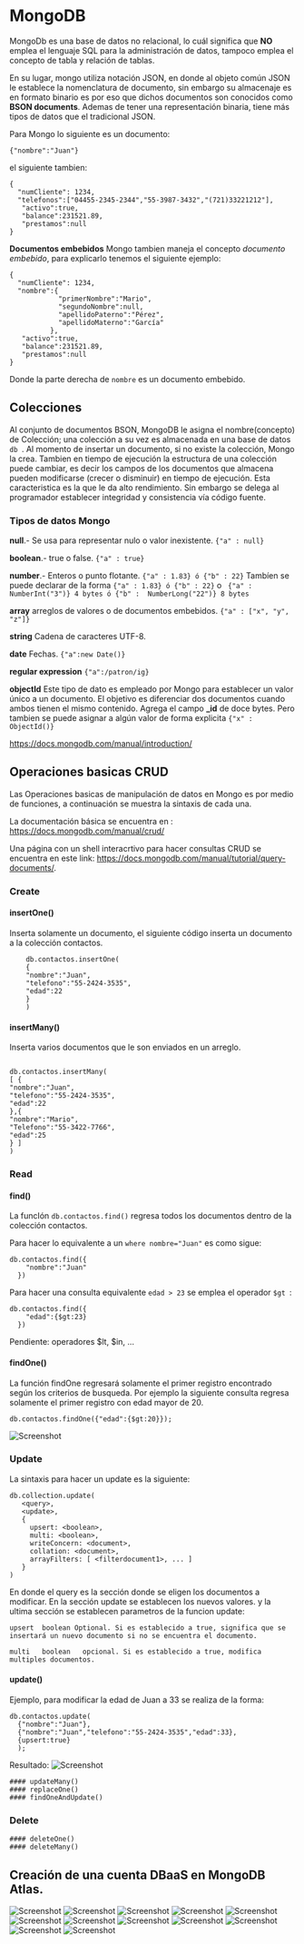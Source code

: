 # MongoDB

MongoDb es una base de datos no relacional, lo cuál significa que **NO** emplea el lenguaje SQL para la administración de datos, tampoco emplea el concepto de tabla y relación de tablas.

En su lugar, mongo utiliza notación JSON, en donde al objeto común JSON le establece la nomenclatura de documento, sin embargo su almacenaje es en formato binario es por eso que dichos documentos son conocidos como **BSON documents**. Ademas de tener una representación binaria, tiene más tipos de datos que el tradicional JSON.


Para Mongo lo siguiente es un documento:


```
{"nombre":"Juan"}
```

el siguiente tambien:
```
{
  "numCliente": 1234,
  "telefonos":["04455-2345-2344","55-3987-3432","(721)33221212"],
   "activo":true,
   "balance":231521.89,
   "prestamos":null
}
```

**Documentos embebidos**
Mongo tambien maneja el concepto *documento embebido*, para explicarlo tenemos el siguiente ejemplo:
```
{
  "numCliente": 1234,
  "nombre":{
            "primerNombre":"Mario",
            "segundoNombre":null,
            "apellidoPaterno":"Pérez",
            "apellidoMaterno":"García"
          },
   "activo":true,
   "balance":231521.89,
   "prestamos":null
}
```
Donde la parte derecha de ``` nombre ``` es un documento embebido.

## Colecciones
Al conjunto de documentos BSON, MongoDB le asigna el nombre(concepto) de Colección; una colección a su vez es almacenada en una base de datos ```db ```.
Al momento de insertar un documento, si no existe la colección, Mongo la crea. Tambien en tiempo de ejecución la estructura de una colección puede cambiar, es decir los campos de los documentos que almacena pueden modificarse (crecer o disminuir) en tiempo de ejecución. Esta caracteristica es la que le da alto rendimiento. Sin embargo se delega al programador establecer integridad y consistencia vía código fuente.


### Tipos de datos Mongo
**null**.- Se usa para representar nulo o valor inexistente. ``` {"a" : null} ```

**boolean**.- true o false. ``` {"a" : true} ```

**number**.- Enteros o punto flotante. ``` {"a" : 1.83} ó {"b" : 22} ```
Tambíen se puede declarar de la forma ``` {"a" : 1.83} ó {"b" : 22} ``` o ``` {"a" : NumberInt("3")} 4 bytes ó {"b" :  NumberLong("22")} 8 bytes```

**array** arreglos de valores o de documentos embebidos. ``` {"a" : ["x", "y", "z"]} ```

**string** Cadena de caracteres UTF-8.

**date** Fechas. ```{"a":new Date()}```

**regular expression** ``` {"a":/patron/ig} ```

**objectId** Este tipo de dato es empleado por Mongo para establecer un valor único a un documento. El objetivo es diferenciar dos documentos cuando  ambos tienen el mismo contenido. Agrega el campo **_id** de doce bytes.
Pero tambien se puede asignar  a algún valor de forma explicita ``` {"x" : ObjectId()} ```

https://docs.mongodb.com/manual/introduction/

## Operaciones basicas CRUD
Las Operaciones basicas de manipulación de datos en Mongo es por medio de funciones, a continuación se muestra la sintaxis de cada una.

La documentación básica se encuentra en :
https://docs.mongodb.com/manual/crud/

Una página con un shell interacrtivo para hacer consultas CRUD se encuentra en este link: https://docs.mongodb.com/manual/tutorial/query-documents/.

  ### Create

  #### insertOne()

  Inserta solamente un documento, el siguiente código inserta un documento a la colección contactos.

  ```
      db.contactos.insertOne(
      {
      "nombre":"Juan",
      "telefono":"55-2424-3535",
      "edad":22
      }
      )
  ```

  #### insertMany()
  Inserta varios documentos que le son enviados en un arreglo.

  ```

  db.contactos.insertMany(
  [ {
  "nombre":"Juan",
  "telefono":"55-2424-3535",
  "edad":22
  },{
  "nombre":"Mario",
  "Telefono":"55-3422-7766",
  "edad":25
  } ]
  )
  ```

  ### Read
  #### find()
  La funcIón ```db.contactos.find()``` regresa todos los documentos dentro de la colección contactos.

  Para hacer lo equivalente a un ``` where nombre="Juan" ``` es como sigue:
  ```
  db.contactos.find({
      "nombre":"Juan"
    })
  ```
Para hacer una consulta equivalente ``` edad > 23 ``` se emplea el operador ```$gt ```:
```
db.contactos.find({
    "edad":{$gt:23}
  })
```
Pendiente: operadores    $lt, $in,  ...

#### findOne()
La función findOne regresará solamente el primer registro encontrado según los criterios de busqueda. Por ejemplo la siguiente consulta regresa solamente el primer registro con edad mayor de 20.
```
db.contactos.findOne({"edad":{$gt:20}});

```

![Screenshot](findOne.PNG)

### Update
  La sintaxis para hacer un update es la siguiente:
```
db.collection.update(
   <query>,
   <update>,
   {
     upsert: <boolean>,
     multi: <boolean>,
     writeConcern: <document>,
     collation: <document>,
     arrayFilters: [ <filterdocument1>, ... ]
   }
)
```
En donde el query es la sección donde se eligen los documentos a modificar. En la sección update se establecen los nuevos valores. y la ultima sección se establecen parametros de la funcion update:

```
upsert	boolean	Optional. Si es establecido a true, significa que se insertará un nuevo documento si no se encuentra el documento.

multi	boolean   opcional. Si es establecido a true, modifica multiples documentos.

```

#### update()
Ejemplo, para modificar la edad de Juan a 33 se realiza de la forma:
```
db.contactos.update(
  {"nombre":"Juan"},
  {"nombre":"Juan","telefono":"55-2424-3535","edad":33},
  {upsert:true}
  );
```
Resultado:
![Screenshot](update.PNG)

    #### updateMany()
    #### replaceOne()
    #### findOneAndUpdate()

  ### Delete
    #### deleteOne()
    #### deleteMany()
## Creación de una cuenta DBaaS en MongoDB Atlas.

![Screenshot](image1.PNG)
![Screenshot](image2.PNG)
![Screenshot](image3.PNG)
![Screenshot](image4.PNG)
![Screenshot](image5.PNG)
![Screenshot](image6.PNG)
![Screenshot](image7.PNG)
![Screenshot](image8.PNG)
![Screenshot](image9PNG)
![Screenshot](image10.PNG)
![Screenshot](image11.PNG)
![Screenshot](image12.PNG)
